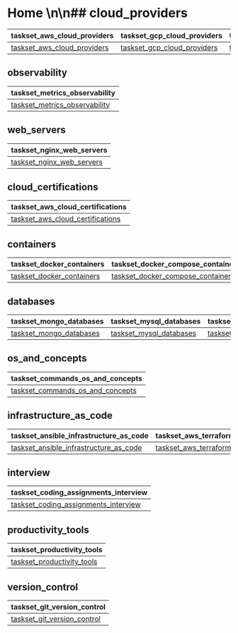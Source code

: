 # Home \n\n## cloud_providers

| taskset_aws_cloud_providers                                                         | taskset_gcp_cloud_providers                                                         | taskset_oci_cloud_providers                                                         |
|-------------------------------------------------------------------------------------|-------------------------------------------------------------------------------------|-------------------------------------------------------------------------------------|
| [taskset_aws_cloud_providers](home/cloud_providers/aws/taskset_aws_cloud_providers) | [taskset_gcp_cloud_providers](home/cloud_providers/gcp/taskset_gcp_cloud_providers) | [taskset_oci_cloud_providers](home/cloud_providers/oci/taskset_oci_cloud_providers) |

## observability

| taskset_metrics_observability                                                             |
|-------------------------------------------------------------------------------------------|
| [taskset_metrics_observability](home/observability/metrics/taskset_metrics_observability) |

## web_servers

| taskset_nginx_web_servers                                                     |
|-------------------------------------------------------------------------------|
| [taskset_nginx_web_servers](home/web_servers/nginx/taskset_nginx_web_servers) |

## cloud_certifications

| taskset_aws_cloud_certifications                                                                   |
|----------------------------------------------------------------------------------------------------|
| [taskset_aws_cloud_certifications](home/cloud_certifications/aws/taskset_aws_cloud_certifications) |

## containers

| taskset_docker_containers                                                     | taskset_docker_compose_containers                                                                     | tasket_kubernetes_containers                                                            |
|-------------------------------------------------------------------------------|-------------------------------------------------------------------------------------------------------|-----------------------------------------------------------------------------------------|
| [taskset_docker_containers](home/containers/docker/taskset_docker_containers) | [taskset_docker_compose_containers](home/containers/docker_compose/taskset_docker_compose_containers) | [tasket_kubernetes_containers](home/containers/kubernetes/tasket_kubernetes_containers) |

## databases

| taskset_mongo_databases                                                 | taskset_mysql_databases                                                 | taskset_oracle19c_databases                                                         | taskset_postgreSQL_databases                                                           |
|-------------------------------------------------------------------------|-------------------------------------------------------------------------|-------------------------------------------------------------------------------------|----------------------------------------------------------------------------------------|
| [taskset_mongo_databases](home/databases/mongo/taskset_mongo_databases) | [taskset_mysql_databases](home/databases/mysql/taskset_mysql_databases) | [taskset_oracle19c_databases](home/databases/oracle19c/taskset_oracle19c_databases) | [taskset_postgreSQL_databases](home/databases/postgreSQL/taskset_postgreSQL_databases) |

## os_and_concepts

| taskset_commands_os_and_concepts                                                                   |
|----------------------------------------------------------------------------------------------------|
| [taskset_commands_os_and_concepts](home/os_and_concepts/commands/taskset_commands_os_and_concepts) |

## infrastructure_as_code

| taskset_ansible_infrastructure_as_code                                                                               | taskset_aws_terraform_infrastructure_as_code                                                                                           | taskset_gcp_terraform_infrastructure_as_code                                                                                           | taskset_oci_terraform_infrastructure_as_code                                                                                           |
|----------------------------------------------------------------------------------------------------------------------|----------------------------------------------------------------------------------------------------------------------------------------|----------------------------------------------------------------------------------------------------------------------------------------|----------------------------------------------------------------------------------------------------------------------------------------|
| [taskset_ansible_infrastructure_as_code](home/infrastructure_as_code/ansible/taskset_ansible_infrastructure_as_code) | [taskset_aws_terraform_infrastructure_as_code](home/infrastructure_as_code/terraform/aws/taskset_aws_terraform_infrastructure_as_code) | [taskset_gcp_terraform_infrastructure_as_code](home/infrastructure_as_code/terraform/gcp/taskset_gcp_terraform_infrastructure_as_code) | [taskset_oci_terraform_infrastructure_as_code](home/infrastructure_as_code/terraform/oci/taskset_oci_terraform_infrastructure_as_code) |

## interview

| taskset_coding_assignments_interview                                                                           |
|----------------------------------------------------------------------------------------------------------------|
| [taskset_coding_assignments_interview](home/interview/coding_assignments/taskset_coding_assignments_interview) |

## productivity_tools

| taskset_productivity_tools                                                       |
|----------------------------------------------------------------------------------|
| [taskset_productivity_tools](home/productivity_tools/taskset_productivity_tools) |

## version_control

| taskset_git_version_control                                                         |
|-------------------------------------------------------------------------------------|
| [taskset_git_version_control](home/version_control/git/taskset_git_version_control) |

